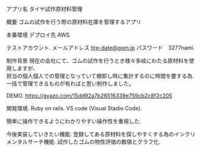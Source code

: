 アプリ名
タイヤ試作原材料管理

概要
ゴムの試作を行う際の原材料在庫を管理するアプリ

本番環境
デプロイ先 AWS. 

 テストアカウント. 
  メールアドレス  tire-date@gom.jp
  パスワード　3277nami. 
               
制作背景
現在の会社にて、ゴムの試作を行うとき様々多岐にわたる原材料を使用しますが、  
担当の個人個人での管理となっていて棚卸し時に集計するのに時間を要する為. 
一括で管理できるものが有ればと思い制作しました。  

DEMO. 
https://gyazo.com/15dd92a7b26516339e759cb2c8f2c205

開発環境. 
Ruby on rails. 
VS code (Visual Stadio Code). 

簡単に操作できるようにわかりやすい操作性を重視した. 

今後実装していきたい機能. 
登録してある原材料を探しやすくする為のインクリメンタルサーチ機能. 
試作したゴムの物性評価の数値とグラフ化. 
